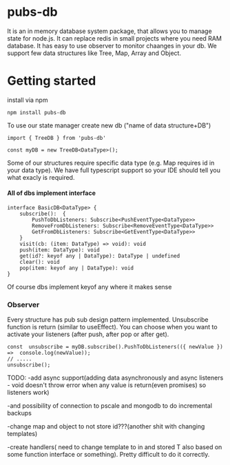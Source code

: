 # pubs-db

It is an in memory database system package, that allows you to manage state for node.js.
It can replace redis in small projects where you need RAM database.
It has easy to use observer to monitor chaanges in your db.
We support few data structures like Tree, Map, Array and Object.

# Getting started

install via npm

```
npm install pubs-db
```

To use our state manager create new db ("name of data structure+DB")

```
import { TreeDB } from 'pubs-db'

const myDB = new TreeDB<DataType>();
```

Some of our structures require specific data type (e.g. Map requires id in your data type). We have full typescript support so your IDE should tell you what exacly is required.

#### All of dbs implement interface
```
interface BasicDB<DataType> {
	subscribe():  {
		PushToDbListeners: Subscribe<PushEventType<DataType>>
		RemoveFromDbListeners: Subscribe<RemoveEventType<DataType>>
		GetFromDbListeners: Subscribe<GetEventType<DataType>>
	}
	visit(cb: (item: DataType) => void): void
	push(item: DataType): void
	get(id?: keyof any | DataType): DataType | undefined
	clear(): void
	pop(item: keyof any | DataType): void
}
```
Of course dbs implement keyof any where it makes sense

### Observer

Every structure has pub sub design pattern implemented. Unsubscribe function is return (similar to useEffect).
You can choose when you want to activate your listeners (after push, after pop or after get).

```
const  unsubscribe = myDB.subscribe().PushToDbListeners(({ newValue }) =>  console.log(newValue));
// .....
unsubscribe();
```
TODO:
-add async support(adding data asynchronously and async listeners - void doesn't throw error when any value is return(even promises) so listeners work)

-and possibility of connection to pscale and mongodb to do incremental backups

-change map and object to not store id???(another shit with changing templates)

-create handlers( need to change template to in and stored T also based on some function interface or something). Pretty difficult to do it correctly.
